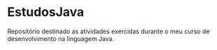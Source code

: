 # EstudosJava
Repositório destinado as atividades exercidas durante o meu curso de desenvolvimento na linguagem Java.
